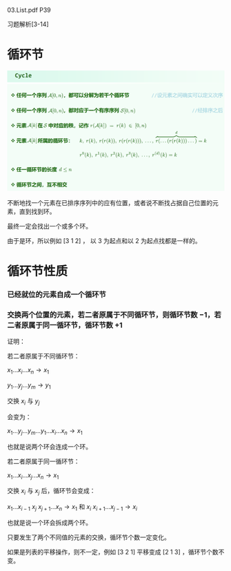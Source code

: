 03.List.pdf P39

习题解析[3-14]

# 循环节

![img](img/1.png)

不断地找一个元素在已排序序列中的应有位置，或者说不断找占据自己位置的元素，直到找到环。

最终一定会找出一个或多个环。

由于是环，所以例如 [3 1 2] ， 以 3 为起点和以 2 为起点找都是一样的。

# 循环节性质

### 已经就位的元素自成一个循环节

### 交换两个位置的元素，若二者原属于不同循环节，则循环节数 $-1$，若二者原属于同一循环节，循环节数 $+1$
证明：

若二者原属于不同循环节：

$x_1 ... x_i ... x_n → x_1$

$y_1 ... y_j ... y_m → y_1$

交换 $x_i$ 与 $y_j$

会变为：

$x_1 ... y_j ... y_m ... y_1 ... x_i ... x_n → x_1$

也就是说两个环会连成一个环。

若二者原属于同一循环节：

$x_1 ... x_i ... x_j ... x_n → x_1$

交换 $x_i$ 与 $x_j$ 后，循环节会变成：

$x_1 ... x_{i-1} \ x_j \ x_{j+1} ... x_n → x_1$ 和 $x_i \ x_{i+1} ... x_{j-1} → x_i$

也就是说一个环会拆成两个环。

只要发生了两个不同值的元素的交换，循环节个数一定变化。

如果是列表的平移操作，则不一定，例如 [3 2 1] 平移变成 [2 1 3] ，循环节个数不变。